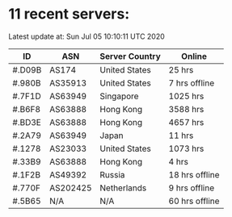 # 11 recent servers:

Latest update at: Sun Jul 05 10:10:11 UTC 2020

| ID | ASN | Server Country | Online |
| -- | --- | -------------- | ------ |
| #.D09B | AS174 | United States | 25 hrs |
| #.980B | AS35913 | United States | 7 hrs offline |
| #.7F1D | AS63949 | Singapore | 1025 hrs |
| #.B6F8 | AS63888 | Hong Kong | 3588 hrs |
| #.BD3E | AS63888 | Hong Kong | 4657 hrs |
| #.2A79 | AS63949 | Japan | 11 hrs |
| #.1278 | AS23033 | United States | 1073 hrs |
| #.33B9 | AS63888 | Hong Kong | 4 hrs |
| #.1F2B | AS49392 | Russia | 18 hrs offline |
| #.770F | AS202425 | Netherlands | 9 hrs offline |
| #.5B65 | N/A | N/A | 60 hrs offline |

